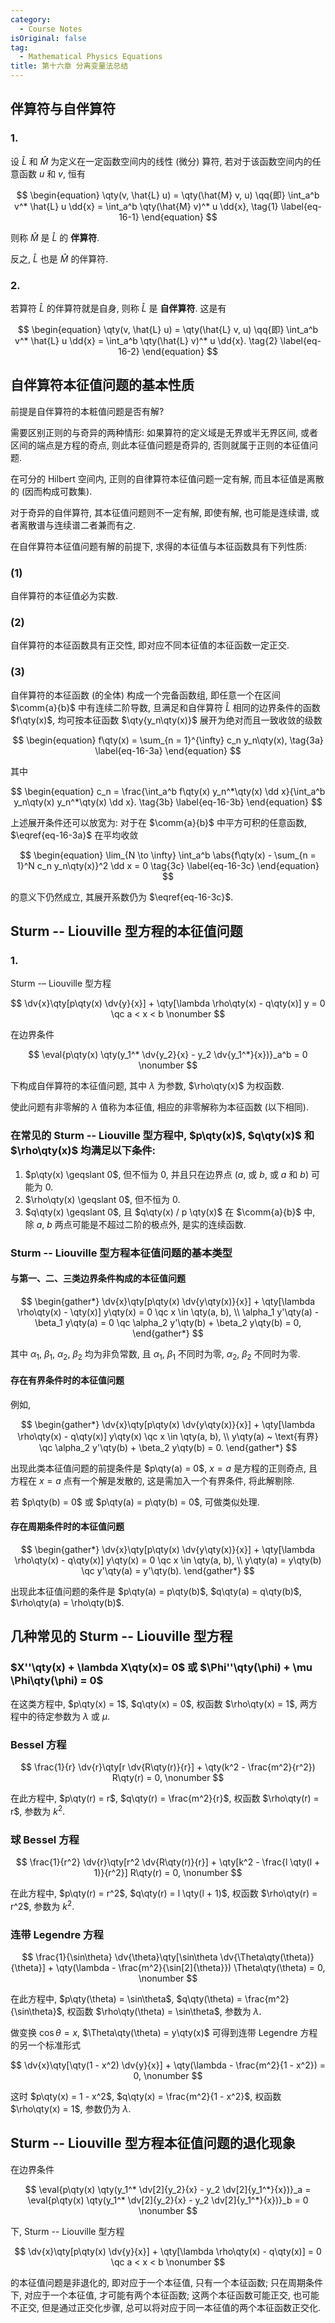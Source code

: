 ```yaml
---
category:
  - Course Notes
isOriginal: false
tag:
  - Mathematical Physics Equations
title: 第十六章 分离变量法总结
---
```


## 伴算符与自伴算符

### 1.

设 $\hat{L}$ 和 $\hat{M}$ 为定义在一定函数空间内的线性 (微分) 算符, 若对于该函数空间内的任意函数 $u$ 和 $v$, 恒有

$$
\begin{equation}
  \qty(v, \hat{L} u) = \qty(\hat{M} v, u)
  \qq{即}
  \int_a^b v^* \hat{L} u \dd{x} = \int_a^b \qty(\hat{M} v)^* u \dd{x},
  \tag{1} \label{eq-16-1}
\end{equation}
$$

则称 $\hat{M}$ 是 $\hat{L}$ 的 **伴算符**.

反之, $\hat{L}$ 也是 $\hat{M}$ 的伴算符.

### 2.

若算符 $\hat{L}$ 的伴算符就是自身, 则称 $\hat{L}$ 是 **自伴算符**. 这是有

$$
\begin{equation}
  \qty(v, \hat{L} u) = \qty(\hat{L} v, u)
  \qq{即}
  \int_a^b v^* \hat{L} u \dd{x} = \int_a^b \qty(\hat{L} v)^* u \dd{x}.
  \tag{2} \label{eq-16-2}
\end{equation}
$$

## 自伴算符本征值问题的基本性质

前提是自伴算符的本粧值问题是否有解?

需要区别正则的与奇异的两种情形: 如果算符的定义域是无界或半无界区间, 或者区间的端点是方程的奇点, 则此本征值问题是奇异的, 否则就属于正则的本征值问题.

在可分的 Hilbert 空间内, 正则的自律算符本征值问题一定有解, 而且本征值是离散的 (因而构成可数集).

对于奇异的自伴算符, 其本征值问题则不一定有解, 即使有解, 也可能是连续谱, 或者离散谱与连续谱二者兼而有之.

在自伴算符本征值问题有解的前提下, 求得的本征值与本征函数具有下列性质:

### (1)

自伴算符的本征值必为实数.

### (2)

自伴算符的本征函数具有正交性, 即对应不同本征值的本征函数一定正交.

### (3)

自伴算符的本征函数 (的全体) 构成一个完备函数组, 即任意一个在区间 $\comm{a}{b}$ 中有连续二阶导数, 旦满足和自伴算符 $\hat{L}$ 相同的边界条件的函数 $f\qty(x)$, 均可按本征函数 $\qty{y_n\qty(x)}$ 展开为绝对而且一致收敛的级数

$$
\begin{equation}
  f\qty(x) = \sum_{n = 1}^{\infty} c_n y_n\qty(x),
  \tag{3a} \label{eq-16-3a}
\end{equation}
$$

其中

$$
\begin{equation}
  c_n = \frac{\int_a^b f\qty(x) y_n^*\qty(x) \dd x}{\int_a^b y_n\qty(x) y_n^*\qty(x) \dd x}.
  \tag{3b} \label{eq-16-3b}
\end{equation}
$$

上述展开条件还可以放宽为: 对于在 $\comm{a}{b}$ 中平方可积的任意函数, $\eqref{eq-16-3a}$ 在平均收敛

$$
\begin{equation}
  \lim_{N \to \infty} \int_a^b \abs{f\qty(x) - \sum_{n = 1}^N c_n y_n\qty(x)}^2 \dd x = 0
  \tag{3c} \label{eq-16-3c}
\end{equation}
$$

的意义下仍然成立, 其展开系数仍为 $\eqref{eq-16-3c}$.

## Sturm -- Liouville 型方程的本征值问题

### 1.

Sturm -– Liouville 型方程

$$
\dv{x}\qty[p\qty(x) \dv{y}{x}] + \qty[\lambda \rho\qty(x) - q\qty(x)] y = 0 \qc a < x < b
\nonumber
$$

在边界条件

$$
\eval{p\qty(x) \qty(y_1^* \dv{y_2}{x} - y_2 \dv{y_1^*}{x})}_a^b = 0
\nonumber
$$

下构成自伴算符的本征值问题, 其中 $\lambda$ 为参数, $\rho\qty(x)$ 为权函数.

使此问题有非零解的 $\lambda$ 值称为本征值, 相应的非零解称为本征函数 (以下相同).

### 在常见的 Sturm -- Liouville 型方程中, $p\qty(x)$, $q\qty(x)$ 和 $\rho\qty(x)$ 均满足以下条件:

1. $p\qty(x) \geqslant 0$, 但不恒为 0, 并且只在边界点 ($a$, 或 $b$, 或 $a$ 和 $b$) 可能为 0.
2. $\rho\qty(x) \geqslant 0$, 但不恒为 0.
3. $q\qty(x) \geqslant 0$, 且 $q\qty(x) / p \qty(x)$ 在 $\comm{a}{b}$ 中, 除 $a$, $b$ 两点可能是不超过二阶的极点外, 是实的连续函数.

### Sturm -- Liouville 型方程本征值问题的基本类型

#### 与第一、二、三类边界条件构成的本征值问题

$$
\begin{gather*}
  \dv{x}\qty[p\qty(x) \dv{y\qty(x)}{x}] + \qty[\lambda \rho\qty(x) - \qty(x)] y\qty(x) = 0 \qc x \in \qty(a, b), \\
  \alpha_1 y'\qty(a) - \beta_1 y\qty(a) = 0 \qc \alpha_2 y'\qty(b) + \beta_2 y\qty(b) = 0,
\end{gather*}
$$

其中 $\alpha_1$, $\beta_1$, $\alpha_2$, $\beta_2$ 均为非负常数, 且 $\alpha_1$, $\beta_1$ 不同时为零, $\alpha_2$, $\beta_2$ 不同时为零.

#### 存在有界条件时的本征值问题

例如,

$$
\begin{gather*}
  \dv{x}\qty[p\qty(x) \dv{y\qty(x)}{x}] + \qty[\lambda \rho\qty(x) - q\qty(x)] y\qty(x) \qc x \in \qty(a, b), \\
  y\qty(a) ~ \text{有界} \qc \alpha_2 y'\qty(b) + \beta_2 y\qty(b) = 0.
\end{gather*}
$$

出现此类本征值问题的前提条件是 $p\qty(a) = 0$, $x = a$ 是方程的正则奇点, 且方程在 $x = a$ 点有一个解是发散的, 这是需加入一个有界条件, 将此解剔除.

若 $p\qty(b) = 0$ 或 $p\qty(a) = p\qty(b) = 0$, 可做类似处理.

#### 存在周期条件时的本征值问题

$$
\begin{gather*}
  \dv{x}\qty[p\qty(x) \dv{y\qty(x)}{x}] + \qty[\lambda \rho\qty(x) - q\qty(x)] y\qty(x) = 0 \qc x \in \qty(a, b), \\
  y\qty(a) = y\qty(b) \qc y'\qty(a) = y'\qty(b).
\end{gather*}
$$

出现此本征值问题的条件是 $p\qty(a) = p\qty(b)$, $q\qty(a) = q\qty(b)$, $\rho\qty(a) = \rho\qty(b)$.

## 几种常见的 Sturm -- Liouville 型方程

### $X''\qty(x) + \lambda X\qty(x)= 0$ 或 $\Phi''\qty(\phi) + \mu \Phi\qty(\phi) = 0$

在这类方程中, $p\qty(x) = 1$, $q\qty(x) = 0$, 权函数 $\rho\qty(x) = 1$, 两方程中的待定参数为 $\lambda$ 或 $\mu$.

### Bessel 方程

$$
\frac{1}{r} \dv{r}\qty[r \dv{R\qty(r)}{r}] + \qty(k^2 - \frac{m^2}{r^2}) R\qty(r) = 0,
\nonumber
$$

在此方程中, $p\qty(r) = r$, $q\qty(r) = \frac{m^2}{r}$, 权函数 $\rho\qty(r) = r$, 参数为 $k^2$.

### 球 Bessel 方程

$$
\frac{1}{r^2} \dv{r}\qty[r^2 \dv{R\qty(r)}{r}] + \qty[k^2 - \frac{l \qty(l + 1)}{r^2}] R\qty(r) = 0,
\nonumber
$$

在此方程中, $p\qty(r) = r^2$, $q\qty(r) = l \qty(l + 1)$, 权函数 $\rho\qty(r) = r^2$, 参数为 $k^2$.

### 连带 Legendre 方程

$$
\frac{1}{\sin\theta} \dv{\theta}\qty[\sin\theta \dv{\Theta\qty(\theta)}{\theta}] + \qty(\lambda - \frac{m^2}{\sin[2]{\theta}}) \Theta\qty(\theta) = 0,
\nonumber
$$

在此方程中, $p\qty(\theta) = \sin\theta$, $q\qty(\theta) = \frac{m^2}{\sin\theta}$, 权函数 $\rho\qty(\theta) = \sin\theta$, 参数为 $\lambda$.

做变换 $\cos\theta = x$, $\Theta\qty(\theta) = y\qty(x)$ 可得到连带 Legendre 方程的另一个标准形式

$$
\dv{x}\qty[\qty(1 - x^2) \dv{y}{x}] + \qty(\lambda - \frac{m^2}{1 - x^2}) = 0,
\nonumber
$$

这时 $p\qty(x) = 1 - x^2$, $q\qty(x) = \frac{m^2}{1 - x^2}$, 权函数 $\rho\qty(x) = 1$, 参数仍为 $\lambda$.

## Sturm -- Liouville 型方程本征值问题的退化现象

在边界条件

$$
\eval{p\qty(x) \qty(y_1^* \dv[2]{y_2}{x} - y_2 \dv[2]{y_1^*}{x})}_a
= \eval{p\qty(x) \qty(y_1^* \dv[2]{y_2}{x} - y_2 \dv[2]{y_1^*}{x})}_b
= 0
\nonumber
$$

下, Sturm -- Liouville 型方程

$$
\dv{x}\qty[p\qty(x) \dv{y}{x}] + \qty[\lambda \rho\qty(x) - q\qty(x)] = 0 \qc a < x < b
\nonumber
$$

的本征值问题是非退化的, 即对应于一个本征值, 只有一个本征函数; 只在周期条件下, 对应于一个本征值, 才可能有两个本征函数; 这两个本征函数可能正交, 也可能不正交, 但是通过正交化步骤, 总可以将对应于同一本征值的两个本征函数正交化.
